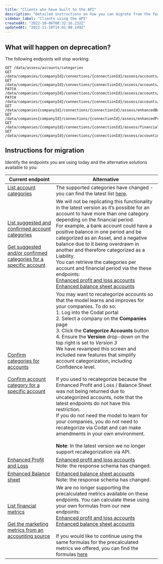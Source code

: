 ```yaml
---
title: "Clients who have built to the API"
description: "Detailed instructions on how you can migrate from the features you're using today"
sidebar_label: "Clients using the API"
createdAt: "2022-10-06T08:32:16.232Z"
updatedAt: "2022-11-10T14:01:08.149Z"
---
```


## What will happen on deprecation?
The following endpoints will stop working:

    GET /data/assess/accounts/categories
    GET /data/companies/{companyId}/connections/{connectionId}/assess/accounts/categories
    GET /data/companies/{companyId}/connections/{connectionId}/assess/accounts/{accountId}/categories
    PATCH /data/companies/{companyId}/connections/{connectionId}/assess/accounts/categories
    PATCH /data/companies/{companyId}/connections/{connectionId}/assess/accounts/{accountId}/categories
    GET /data/companies{companyId}/connections/{connectionId}/assess/enhancedBalanceSheet
    GET /data/companies{companyId}/connections/{connectionId}/assess/enhancedProfitandLoss
    GET /data/companies/{companyId}/connections/{connectionId}/assess/financialMetrics
    GET /data/companies/{companyId}/connections/{connectionId}/assess/accountingMetrics/marketing

## Instructions for migration

Identify the endpoints you are using today and the alternative solutions available to you:

| Current endpoint 	| Alternative 	|
|---|---|
| [List account categories](/assess-api#/operations/list-available-account-categories) 	| The supported categories have changed - you can find the latest list [here](/assess/enhanced-financials/supported-account-categories).  	|
| [List suggested and confirmed account categories](/assess-api#/operations/list-accounts-categories)  <br/><br/> [Get suggested and/or confirmed categories for a specific account](/assess-api#/operations/get-account-category)  	| We will not be replicating this functionality in the latest version as it’s possible for an account to have more than one category depending on the financial period.<br/>For example, a bank account could have a positive balance in one period and be categorized as an Asset, and a negative balance due to it being overdrawn in another and therefore categorized as a Liability. <br/>You can retrieve the categories per account and financial period via the these endpoints:<br/>[Enhanced profit and loss accounts](/assess-api#/operations/get-accounts-for-enhanced-profit-and-loss) <br/>[Enhanced balance sheet accounts](/assess-api#/operations/get-accounts-for-enhanced-balance-sheet) 	|
| [Confirm categories for accounts](/assess-api#/operations/update-accounts-categories) <br/><br/> [Confirm account category for a specific account](/assess-api#/operations/update-account-category)  	| You may want to recategorize accounts so that the model learns and improves for your companies. To do so:<br/>1. Log into the Codat portal <br/>2. Select a company on the **Companies** page <br/>3. Click the **Categorize Accounts** button <br/>4. Ensure the **Version** drop-down on the top right is set to _Version 3_ <br/>We have revamped this screen and included new features that simplify account categorization, including Confidence level. <br/><br/> If you used to recategorize because the Enhanced Profit and Loss / Balance Sheet was not being returned due to uncategorized accounts, note that the latest endpoints do not have this restriction. <br/>If you do not need the model to learn for your companies, you do not need to recategorize via Codat and can make amendments in your own environment. <br/><br/>**Note**: In the latest version we no longer support recategorization via API. 	|
| [Enhanced Profit and Loss](/assess-api#/operations/get-enhanced-profit-and-loss)  	| [Enhanced profit and loss accounts](/assess-api#/operations/get-accounts-for-enhanced-profit-and-loss) <br/>Note: the response schema has changed. 	|
| [Enhanced Balance sheet](/assess-api#/operations/get-enhanced-balance-sheet)  	| [Enhanced balance sheet accounts](/assess-api#/operations/get-accounts-for-enhanced-balance-sheet) <br/>Note: the response schema has changed. 	|
| [List financial metrics](/assess-api#/operations/get-enhanced-financial-metrics) <br/><br/> [Get the marketing metrics from an accounting source](/assess-api#/operations/get-accounting-marketing-metrics) 	| We are no longer supporting the precalculated metrics available on these endpoints. You can calculate these using your own formulas from our new endpoints: <br/>[Enhanced profit and loss accounts](/assess-api#/operations/get-accounts-for-enhanced-profit-and-loss) <br/>[Enhanced balance sheet accounts](/assess-api#/operations/get-accounts-for-enhanced-balance-sheet) <br/><br/>If you would like to continue using the same formulas for the precalculated metrics we offered, you can find the formulas [here](https://docs.google.com/spreadsheets/d/1xpyQHOTQWHybOZpSnfXx54tkag0qmJ1mR76bQt9wink/edit?usp=sharing)  	|

